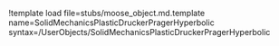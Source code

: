 !template load file=stubs/moose_object.md.template name=SolidMechanicsPlasticDruckerPragerHyperbolic syntax=/UserObjects/SolidMechanicsPlasticDruckerPragerHyperbolic